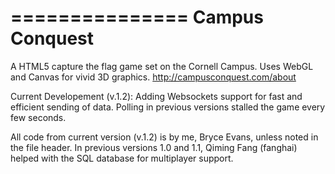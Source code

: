 ===============
Campus Conquest
===============

A HTML5 capture the flag game set on the Cornell Campus. Uses WebGL and Canvas for vivid 3D graphics.
<http://campusconquest.com/about>

Current Developement (v.1.2):
Adding Websockets support for fast and efficient sending of data. Polling in previous versions stalled the game every few seconds.

All code from current version (v.1.2) is by me, Bryce Evans, unless noted in the file header.
In previous versions 1.0 and 1.1, Qiming Fang (fanghai) helped with the SQL database for multiplayer support.
